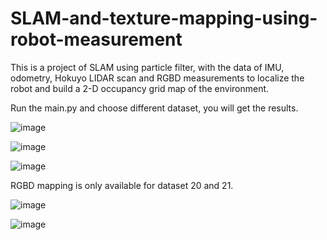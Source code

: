 # SLAM-and-texture-mapping-using-robot-measurement

This is a project of SLAM using particle filter, with the data of IMU, odometry, Hokuyo LIDAR scan and RGBD measurements to localize the robot and build a 2-D occupancy grid map of the environment.

Run the main.py and choose different dataset, you will get the results.

![image](results/result_of_dataset20_map.gif)

![image](results/result_of_dataset21_map.gif)

![image](results/result_of_dataset23_map.gif)

RGBD mapping is only available for dataset 20 and 21.

![image](results/result_of_dataset20_texture.gif)

![image](results/result_of_dataset21_texture.gif)
